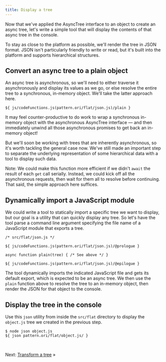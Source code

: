 ```yaml
---
title: Display a tree
---
```


Now that we've applied the AsyncTree interface to an object to create an async tree, let's write a simple tool that will display the contents of that async tree in the console.

To stay as close to the platform as possible, we'll render the tree in JSON format. JSON isn't particularly friendly to write or read, but it's built into the platform and supports hierarchical structures.

## Convert an async tree to a plain object

An async tree is asynchronous, so we'll need to either traverse it asynchronously and display its values as we go, or else resolve the entire tree to a synchronous, in-memory object. We'll take the latter approach here.

```${'js'}
${ js/codeFunctions.js(pattern.ori/flat/json.js)/plain }
```

It may feel counter-productive to do work to wrap a synchronous in-memory object with the asynchronous AsyncTree interface — and then immediately unwind all those asynchronous promises to get back an in-memory object!

But we'll soon be working with trees that are inherently asynchronous, so it's worth tackling the general case now. We've still made an important step to separate the underlying representation of some hierarchical data with a tool to display such data.

Note: We could make this function more efficient if we didn't `await` the result of each `get` call serially. Instead, we could kick off all the asynchronous requests, then wait for them all to resolve before continuing. That said, the simple approach here suffices.

## Dynamically import a JavaScript module

We could write a tool to statically import a specific tree we want to display, but our goal is a utility that can quickly display any tree. So let's have the tool parse a command line argument specifying the file name of a JavaScript module that exports a tree.

```${'js'}
/* src/flat/json.js */

${ js/codeFunctions.js(pattern.ori/flat/json.js)/@prologue }

async function plain(tree) { /* See above */ }

${ js/codeFunctions.js(pattern.ori/flat/json.js)/@epilogue }
```

The tool dynamically imports the indicated JavaScript file and gets its default export, which is expected to be an async tree. We then use the `plain` function above to resolve the tree to an in-memory object, then render the JSON for that object to the console.

## Display the tree in the console

<span class="tutorialStep"></span> Use this `json` utility from inside the `src/flat` directory to display the `object.js` tree we created in the previous step.

```console
$ node json object.js
${ json pattern.ori/flat/object.js/ }
```

&nbsp;

Next: [Transform a tree](transform.html) »
